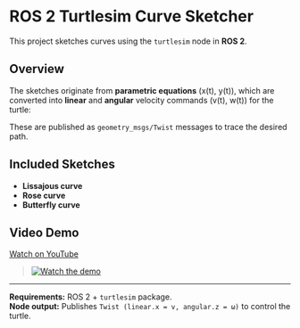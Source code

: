 # ROS 2 Turtlesim Curve Sketcher

This project sketches curves using the `turtlesim` node in **ROS 2**.

## Overview
The sketches originate from **parametric equations** (x(t), y(t)), which are converted into **linear** and **angular** velocity commands (v(t), w(t)) for the turtle:

These are published as `geometry_msgs/Twist` messages to trace the desired path.

## Included Sketches
- **Lissajous curve**
- **Rose curve**
- **Butterfly curve**

## Video Demo
[Watch on YouTube](https://youtu.be/SG_Js0KPgnk?si=2IAzR9HpfCCyBRp2)

>
> [![Watch the demo](https://img.youtube.com/vi/SG_Js0KPgnk/0.jpg)](https://youtu.be/SG_Js0KPgnk?si=2IAzR9HpfCCyBRp2)

---

**Requirements:** ROS 2 + `turtlesim` package.  
**Node output:** Publishes `Twist (linear.x = v, angular.z = ω)` to control the turtle.
